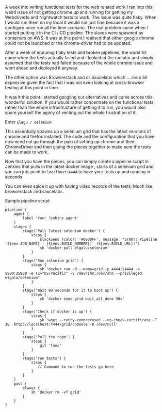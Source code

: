 
A week into writing functional tests for the web related work I ran into this weird issue of not getting chrome up and running for getting my WebdriverIo and Nightwatch tests to work. The issue was quite flaky. 
When I would run them on my local it would run just fine because it was a configure once run all the time scenario.
The real problem came when I started putting it in the CI / CD pipeline. The slaves were spawned as containers on AWS. It was at this point I realised that either google chrome could not be launched or the chrome-driver had to be updated.


After a week of enduring flaky tests and broken pipelines, the worst hit came when the tests actually failed and I looked at the radiator and simply assumed that the tests had failed because of the whole chrome issue and went ahead and deployed it anyway.


The other option was Browserstack and or Saucelabs which … are a bit expensive given the fact that i was not even looking at cross-browser testing at this point in time.

It was it this point I started googling out alternatives and came across this wonderful solution. If you would rather concentrate on the functional tests, rather than the whole infrastructure of getting it to run, you would also spare yourself the agony of venting out the whole frustration of it.

Enter `Elagu / selenium`


This essentially spawns up a selenium grid that has the latest versions of chrome and firefox installed. The code and the configuration that you have now need not go through the pain of setting up chrome and then ChromeDriver and then gluing the pieces together to make sure the tests can be made to work.


Now that you have the pieces, you can simply create a pipeline script in Jenkins that
pulls in the latest docker image , starts of a selenium grid and you can juts point to `localhost:4444` to have your tests up and running in seconds

You can even spice it up with having video records of the tests:
Much like browserstack and saucelabs.


Sample pipeline script:

```
pipeline {
    agent {
        label 'Your Jenkins agent'
    }
    stages {
        stage('Pull latest selenium docker') {
            steps {
                slackSend (color: '#0000FF', message: "START: Pipeline '${env.JOB_NAME} - [${env.BUILD_NUMBER}]' (${env.BUILD_URL})")
                sh 'docker pull elgalu/selenium'
            }
        }
        stage('Run selenium grid') {
            steps {
                sh 'docker run -d --name=grid -p 4444:24444 -p 5900:25900 -e TZ="US/Pacific" -v /dev/shm:/dev/shm --privileged elgalu/selenium'
            }
        }
        stage('Wait 90 seconds for it to boot up') {
            steps {
                sh 'docker exec grid wait_all_done 90s'
            }
        }
        stage('Check if docker is up') {
            steps {
                sh 'wget --retry-connrefused --no-check-certificate -T 30  http://localhost:4444/grid/console -O /dev/null'
            }
        }
        stage('Pull the repo') {
            steps {
                git 'fooo'
            }
        }
        stage('run tests') {
            steps {
               // Command to run the tests go here
            }
        }        
    }
    post {
        always {
            sh 'docker rm -vf grid'
        }
    }
}
```